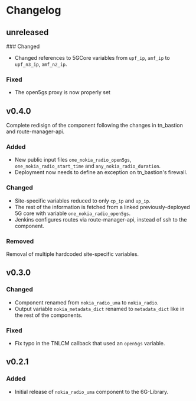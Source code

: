 # Changelog

## unreleased
### Changed
- Changed references to 5GCore variables from `upf_ip`, `amf_ip` to `upf_n3_ip`, `amf_n2_ip`.
### Fixed
- The open5gs proxy is now properly set


## v0.4.0
Complete redisign of the component following the changes in tn_bastion and route-manager-api.
### Added
- New public input files `one_nokia_radio_open5gs`, `one_nokia_radio_start_time` and `any_nokia_radio_duration`.
- Deployment now needs to define an exception on tn_bastion's firewall.
### Changed
- Site-specific variables reduced to only `cp_ip` and `up_ip`.
- The rest of the information is fetched from a linked previously-deployed 5G core with variable `one_nokia_radio_open5gs`.
- Jenkins configures routes via route-manager-api, instead of ssh to the component.
### Removed
Removal of multiple hardcoded site-specific variables.

## v0.3.0
### Changed
- Component renamed from `nokia_radio_uma` to `nokia_radio`.
- Output variable `nokia_metadata_dict` renamed to `metadata_dict` like in the rest of the components.
### Fixed
- Fix typo in the TNLCM callback that used an `open5gs` variable.


## v0.2.1
### Added
- Initial release of `nokia_radio_uma` component to the 6G-Library.
